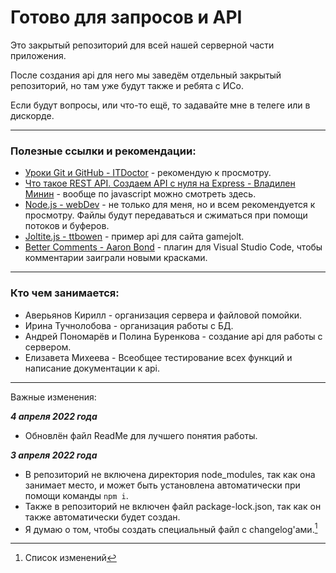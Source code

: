 # Готово для запросов и API
 Это закрытый репозиторий для всей нашей серверной части приложения.
  
 После создания api для него мы заведём отдельный закрытый репозиторий, но там уже будут также и ребята с ИСо.
 
 Если будут вопросы, или что-то ещё, то задавайте мне в телеге или в дискорде.

---
### Полезные ссылки и рекомендации:
- [Уроки Git и GitHub - ITDoctor](https://www.youtube.com/playlist?list=PLuY6eeDuleIOMB2R_Kky05ZfiAx2_pbAH) - рекомендую к просмотру.
- [Что такое REST API. Создаем API с нуля на Express - Владилен Минин](https://www.youtube.com/watch?v=lzQIhjElV_g) - вообще по javascript можно смотреть здесь.
- [Node.js - webDev](https://www.youtube.com/playlist?list=PLNkWIWHIRwMFtsaJ4b_wwkJDHKJeuAkP0) - не только для меня, но и всем рекомендуется к просмотру. Файлы будут передаваться и сжиматься при помощи потоков и буферов.
- [Joltite.js - ttbowen](https://github.com/ttbowen/joltite.js) - пример api для сайта gamejolt.
- [Better Comments - Aaron Bond](https://marketplace.visualstudio.com/items?itemName=aaron-bond.better-comments) - плагин для Visual Studio Code, чтобы комментарии заиграли новыми красками.
___
### Кто чем занимается:
- Аверьянов Кирилл - организация сервера и файловой помойки.
- Ирина Тучнолобова - организация работы с БД.
- Андрей Пономарёв и Полина Буренкова - создание api для работы с сервером.
- Елизавета Михеева - Всеобщее тестирование всех функций и написание документации к api.
___
Важные изменения:

___4 апреля 2022 года___
- Обновлён файл ReadMe для лучшего понятия работы.

___3 апреля 2022 года___
- В репозиторий не включена директория node_modules, так как она занимает место, и может быть установлена автоматически при помощи команды `npm i`.
- Также в репозиторий не включен файл package-lock.json, так как он также автоматически будет создан.
- Я думаю о том, чтобы создать специальный файл с changelog'ами.[^1]

[^1]: Список изменений
